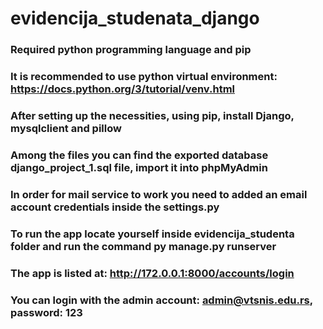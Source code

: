 # evidencija_studenata_django
### Required **python** programming language and **pip**
### It is recommended to use **python virtual environment**: https://docs.python.org/3/tutorial/venv.html
### After setting up the necessities, using **pip**, install **Django**, **mysqlclient** and **pillow**
### Among the files you can find the exported database **django_project_1.sql** file, import it into **phpMyAdmin**
### In order for mail service to work you need to added an email account credentials inside the **settings.py**
### To run the app locate yourself inside **evidencija_studenta** folder and run the command **py manage.py runserver**
### The app is listed at: http://172.0.0.1:8000/accounts/login
### You can login with the admin account: admin@vtsnis.edu.rs, password: 123
